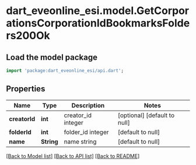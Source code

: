 # dart_eveonline_esi.model.GetCorporationsCorporationIdBookmarksFolders200Ok

## Load the model package
```dart
import 'package:dart_eveonline_esi/api.dart';
```

## Properties
Name | Type | Description | Notes
------------ | ------------- | ------------- | -------------
**creatorId** | **int** | creator_id integer | [optional] [default to null]
**folderId** | **int** | folder_id integer | [default to null]
**name** | **String** | name string | [default to null]

[[Back to Model list]](../README.md#documentation-for-models) [[Back to API list]](../README.md#documentation-for-api-endpoints) [[Back to README]](../README.md)


